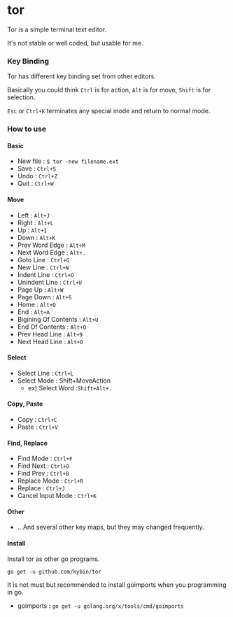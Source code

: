 # tor 

Tor is a simple terminal text editor. 

It's not stable or well coded, but usable for me. 

### Key Binding

Tor has different key binding set from other editors. 

Basically you could think `Ctrl` is for action, `Alt` is for move, `Shift` is for selection.

`Esc` or `Ctrl+K` terminates any special mode and return to normal mode.

### How to use

#### Basic
- New file : `$ tor -new filename.ext`
- Save : `Ctrl+S`
- Undo : `Ctrl+Z`
- Quit : `Ctrl+W`

#### Move
- Left : `Alt+J`
- Right : `Alt+L`
- Up : `Alt+I`
- Down : `Alt+K`
- Prev Word Edge : `Alt+M`
- Next Word Edge : `Alt+.`
- Goto Line : `Ctrl+G`
- New Line : `Ctrl+N`
- Indent Line : `Ctrl+O`
- Unindent Line : `Ctrl+U`
- Page Up : `Alt+W`
- Page Down : `Alt+S`
- Home : `Alt+Q`
- End : `Alt+A`
- Bigining Of Contents : `Alt+U` 
- End Of Contents : `Alt+O` 
- Prev Head Line : `Alt+9`
- Next Head Line : `Alt+0`

#### Select
- Select Line : `Ctrl+L`
- Select Mode : Shift+MoveAction
  - ex) Select Word :`Shift+Alt+.`

#### Copy, Paste
- Copy : `Ctrl+C`
- Paste : `Ctrl+V`

#### Find, Replace
- Find Mode : `Ctrl+F` 
- Find Next : `Ctrl+D`
- Find Prev : `Ctrl+B`
- Replace Mode : `Ctrl+R`
- Replace : `Ctrl+J`
- Cancel Input Mode : `Ctrl+K`

#### Other
- ...And several other key maps, but they may changed frequently.

#### Install

Install tor as other go programs.

`go get -u github.com/kybin/tor`


It is not must but recommended to install goimports when you programming in go.

- goimports : `go get -u golang.org/x/tools/cmd/goimports`
